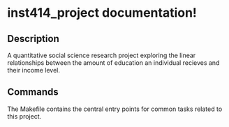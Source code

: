 # inst414_project documentation!

## Description

A quantitative social science research project exploring the linear relationships between the amount of education an individual recieves and their income level.

## Commands

The Makefile contains the central entry points for common tasks related to this project.


